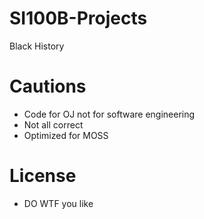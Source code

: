 # SI100B-Projects
Black History

# Cautions
- Code for OJ not for software engineering
- Not all correct
- Optimized for MOSS

# License
- DO WTF you like 